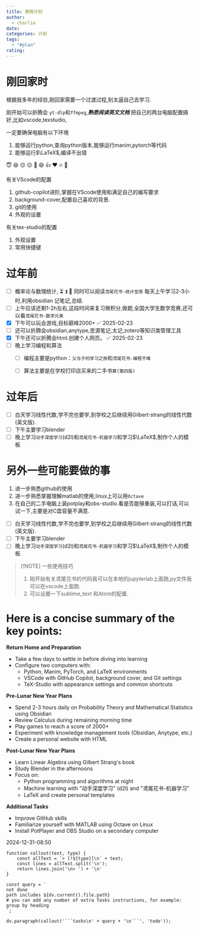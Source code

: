 ```yaml
---
title: 寒假计划
author:
  - charlie
date: 
categories: 计划
tags:
  - "#plan"
rating:
---
```


# 刚回家时
根据我多年的经验,刚回家需要一个过渡过程,别太逼自己去学习.

刚开始可以折腾会 `yt-dlp`和`ffmpeg`,***熟悉阅读英文文档***
把自己的两台电脑配置搞好,比如vscode,texstudio,

一定要确保电脑有以下环境
1. 能够运行python,查询python版本,能够运行manim,pytorch等代码
2. 能够运行$\LaTeX$,编译不出错

:innocent: 😆 😔  😔 🤩
:smile:  :thumbsup:  :heart:  :fire:  :rocket:

有关VScode的配置
1. github-copilot进阶,掌握在VScode使用和满足自己的编写要求
2. background-cover,配置自己喜欢的背景.
3. git的使用
4. 外观的设置

有关tex-studio的配置
1. 外观设置
2. 常用快捷键
# 过年前

- [ ] 概率论与数理统计, ⏳ ⏫ 🏁  同时可以阅读`鸢尾花书-统计至简`  每天上午学习2-3小时,利用obsidian 记笔记,总结.
- [ ] 上午应该还剩1-2h左右,这段时间来复习微积分,做题,全国大学生数学竞赛,还可以看`鸢尾花书-数学元素`
- [x] 下午可以玩会游戏,目标巅峰2000+ ✅ 2025-02-23
- [ ] 还可以折腾会obsidian,anytype,思源笔记,太记,zotero等知识类管理工具
- [x] 下午还可以折腾会html.创建个人网页。 ✅ 2025-02-23
- [ ] 晚上学习编程和算法
	- [ ] 编程主要是python：`父与子的学习之旅`和`鸢尾花书-编程不难`
	- [ ] 算法主要是在学校打印店买来的二手书`算(第四版)`


# 过年后
- [ ] 白天学习线性代数,学不完也要学,到学校之后继续用Gilbert$\cdot$strang的线性代数(英文版).
- [ ] 下午主要学习blender
- [ ] 晚上学习`动手深度学习`(d2l)和`鸢尾花书-机器学习`和学习$\LaTeX$,制作个人的模板

# 另外一些可能要做的事
1. 进一步熟悉github的使用
2. 进一步熟悉掌握理解matlab的使用,linux上可以用`Octave`
3. 在自己的二手电脑上装potplay和obs-studio.看是否能够重装,可以打话,可以试一下,主要是对C盘容量不满意.

- [ ] 白天学习线性代数,学不完也要学,到学校之后继续用Gilbert$\cdot$strang的线性代数(英文版).
- [ ] 下午主要学习blender
- [ ] 晚上学习`动手深度学习`(d2l)和`鸢尾花书-机器学习`和学习$\LaTeX$,制作个人的模板

> [!NOTE] 一些使用技巧
> 1. 刚开始有关鸢尾花书的代码我可以在本地的jupyterlab上面跑,py文件我可以在vscode上面跑.
> 2. 可以设置一下sublime_text 和Atom的配置.





# Here is a concise summary of the key points:

**Return Home and Preparation**

* Take a few days to settle in before diving into learning
* Configure two computers with:
	+ Python, Manim, PyTorch, and LaTeX environments
	+ VSCode with GitHub Copilot, background cover, and Git settings
	+ TeX-Studio with appearance settings and common shortcuts

**Pre-Lunar New Year Plans**

* Spend 2-3 hours daily on Probability Theory and Mathematical Statistics using Obsidian
* Review Calculus during remaining morning time
* Play games to reach a score of 2000+
* Experiment with knowledge management tools (Obsidian, Anytype, etc.)
* Create a personal website with HTML

**Post-Lunar New Year Plans**

* Learn Linear Algebra using Gilbert Strang's book
* Study Blender in the afternoons
* Focus on:
	+ Python programming and algorithms at night
	+ Machine learning with "动手深度学习" (d2l) and "鸢尾花书-机器学习"
	+ LaTeX and create personal templates

**Additional Tasks**

* Improve GitHub skills
* Familiarize yourself with MATLAB using Octave on Linux
* Install PotPlayer and OBS Studio on a secondary computer


2024-12-31-08:50

```dataviewjs
function callout(text, type) {
    const allText = `> [!${type}]\n` + text;
    const lines = allText.split('\n');
    return lines.join('\n> ') + '\n'
}

const query = `
not done
path includes ${dv.current().file.path}
# you can add any number of extra Tasks instructions, for example:
group by heading
`;

dv.paragraph(callout('```tasks\n' + query + '\n```', 'todo'));
```

